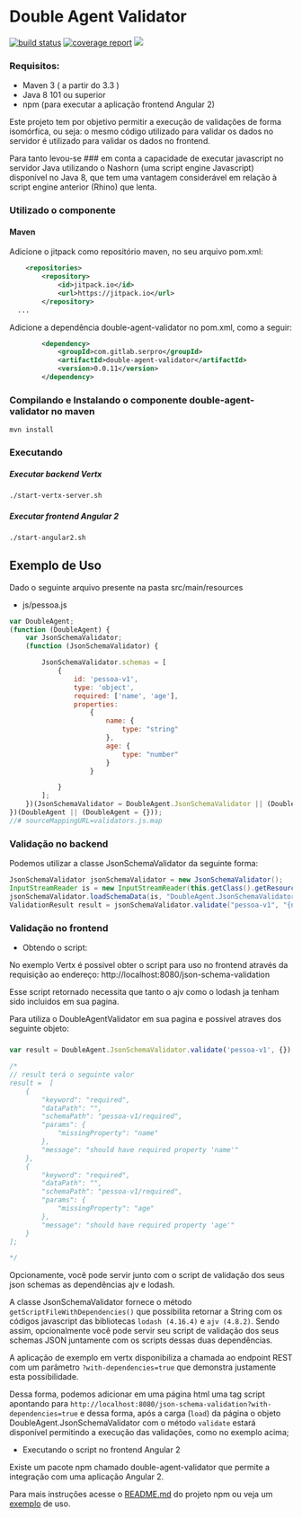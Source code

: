 Double Agent Validator
======================
[![build status](https://gitlab.com/Serpro/double-agent-validator/badges/master/build.svg)](https://gitlab.com/Serpro/double-agent-validator/commits/master)
[![coverage report](https://gitlab.com/Serpro/double-agent-validator/badges/master/coverage.svg)](https://gitlab.com/Serpro/double-agent-validator/commits/master)
[![](https://jitpack.io/v/com.gitlab.Serpro/double-agent-validator.svg)](https://jitpack.io/#com.gitlab.Serpro/double-agent-validator)

### Requisitos:

* Maven 3 ( a partir do 3.3 )
* Java 8 101 ou superior
* npm (para executar a aplicação frontend Angular 2)


Este projeto tem por objetivo permitir a execução de validações de forma isomórfica, ou seja: o mesmo código utilizado para 
validar os dados no servidor é utilizado para validar os dados no frontend.

Para tanto levou-se ### em conta a capacidade de executar javascript no servidor Java utilizando o Nashorn (uma script engine Javascript) disponível no Java 8,
que tem uma vantagem considerável em relação à script engine anterior (Rhino) que lenta.


### Utilizado o componente

#### Maven

Adicione o jitpack como repositório maven, no seu arquivo pom.xml:

```xml
    <repositories>
        <repository>
            <id>jitpack.io</id>
            <url>https://jitpack.io</url>
        </repository>
  ...
```
Adicione a dependência double-agent-validator no pom.xml, como a seguir:


```xml
        <dependency>
            <groupId>com.gitlab.serpro</groupId>
            <artifactId>double-agent-validator</artifactId>
            <version>0.0.11</version>
        </dependency>
```

### Compilando e Instalando o componente double-agent-validator no maven

```
mvn install
```

### Executando

##### Executar backend Vertx

```bash
./start-vertx-server.sh
```

##### Executar frontend Angular 2

```bash
./start-angular2.sh
```

Exemplo de Uso
--------------

Dado o seguinte arquivo presente na pasta src/main/resources

* js/pessoa.js

```js
var DoubleAgent;
(function (DoubleAgent) {
    var JsonSchemaValidator;
    (function (JsonSchemaValidator) {

        JsonSchemaValidator.schemas = [
            {
                id: 'pessoa-v1',
                type: 'object',
                required: ['name', 'age'],
                properties:
                    {
                        name: {
                            type: "string"
                        },
                        age: {
                            type: "number"
                        }
                    }

            }
        ];
    })(JsonSchemaValidator = DoubleAgent.JsonSchemaValidator || (DoubleAgent.JsonSchemaValidator = {}));
})(DoubleAgent || (DoubleAgent = {}));
//# sourceMappingURL=validators.js.map
```


### Validação no backend
Podemos utilizar a classe JsonSchemaValidator da seguinte forma:

```java
JsonSchemaValidator jsonSchemaValidator = new JsonSchemaValidator();
InputStreamReader is = new InputStreamReader(this.getClass().getResourceAsStream("js/pessoa.js"));
jsonSchemaValidator.loadSchemaData(is, "DoubleAgent.JsonSchemaValidator");
ValidationResult result = jsonSchemaValidator.validate("pessoa-v1", "{name: 'John', age: 1}");
```


### Validação no frontend

* Obtendo o script:

No exemplo Vertx é possivel obter o script para uso no frontend através da requisição ao endereço: http://localhost:8080/json-schema-validation

Esse script retornado necessita que tanto o ajv como o lodash ja tenham sido incluidos em sua pagina.

Para utiliza o DoubleAgentValidator em sua pagina e possivel atraves dos seguinte objeto:

##### 
```typescript
var result = DoubleAgent.JsonSchemaValidator.validate('pessoa-v1', {});

/*
// result terá o seguinte valor
result =  [
	{
		"keyword": "required",
		"dataPath": "",
		"schemaPath": "pessoa-v1/required",
		"params": {
			"missingProperty": "name"
		},
		"message": "should have required property 'name'"
	},
	{
		"keyword": "required",
		"dataPath": "",
		"schemaPath": "pessoa-v1/required",
		"params": {
			"missingProperty": "age"
		},
		"message": "should have required property 'age'"
	}
];

*/
```
      

Opcionamente, você pode servir junto com o script de validação dos seus json schemas as dependências ajv e lodash.

A classe JsonSchemaValidator fornece o método `getScriptFileWithDependencies()` que possibilita retornar a String com os códigos javascript das bibliotecas `lodash (4.16.4)` e `ajv (4.8.2)`. Sendo assim, opcionalmente você pode servir seu script de validação dos seus schemas JSON juntamente com os scripts dessas duas dependências.

A aplicação de exemplo em vertx disponibiliza a chamada ao endpoint REST com um parâmetro `?with-dependencies=true` que demonstra justamente esta possibilidade.

Dessa forma, podemos adicionar em uma página html uma tag script apontando para `http://localhost:8080/json-schema-validation?with-dependencies=true` e dessa forma, após a carga (`load`) da página o objeto DoubleAgent.JsonSchemaValidator com o método `validate` estará disponível permitindo a execução das validações, como no exemplo acima;


* Executando o script no frontend Angular 2

Existe um pacote npm chamado double-agent-validator que permite a integração com uma aplicação Angular 2.

Para mais instruções acesse o [README.md](npm-package/README.md) do projeto npm ou veja um [exemplo](examples/frontend/angular2) de uso.
